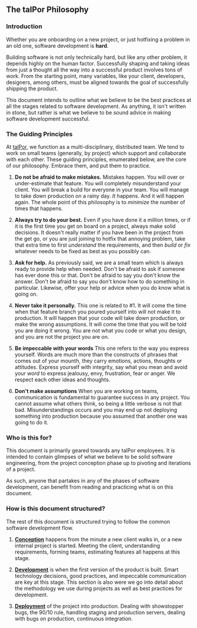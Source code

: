 ﻿## The talPor Philosophy

### Introduction

Whether you are onboarding on a new project, or just hotfixing a
problem in an old one, software development is **hard**.

Building software is not only technically hard, but like any other
problem, it depends highly on the human factor. Successfully shaping and
taking ideas from just a thought all the way into a successful product
involves tons of work. From the starting point, many variables, like
your client, developers, designers, among others, must be aligned
towards the goal of successfully shipping the product.

This document intends to outline what we believe to be the best
practices at all the stages related to software development. As
anything, it isn't written in stone, but rather is what we believe to
be sound advice in making software development successful.

### The Guiding Principles

At [talPor](https://talpor.com), we function as a multi-disciplinary, distributed team.
We tend to work on small teams (generally, by project) which support and
collaborate with each other. These guiding principles, enumerated below, are the core of our philosophy. Embrace them, and
put them to practice.

1. **Do not be afraid to make mistakes.** Mistakes happen. You will
   over or under-estimate that feature. You will completely
   misunderstand your client. You will break a build for everyone in
   your team. You will manage to take down production on a rainy
   day. *It* happens. And it will happen again. The whole point of
   this philosophy is to *minimize* the number of times that happens.

2. **Always try to do your best.** Even if you have done it a million
   times, or if it is the first time you get on board on a project,
   always make solid decisions. It doesn't really matter if you have been
   in the project from the get go, or you are just joining to hotfix
   that annoying problem, take that extra time to first *understand*
   the requirements, and then *build* or *fix* whatever needs to be
   fixed as best as you possibly can.

3. **Ask for help.** As previously said, we are a small team which is
   always ready to provide help when needed. Don't be afraid to ask if
   someone has ever done this or that. Don't be afraid to say you
   don't know the answer. Don't be afraid to say you don't know how to
   do something in particular. Likewise, offer your help or advice
   when you do know what is going on.

4. **Never take it personally.** This one is related to #1. It will
   come the time when that feature branch you poured yourself into
   will not make it to production. It will happen that your code will
   take down production, or make the wrong assumptions. It will come
   the time that you will be told you are doing it wrong. You are not
   what you code or what you design, and you are not the project you
   are on.

5. **Be impeccable with your words** This one refers to the way you 
   express yourself. Words are much more than the constructs of phrases that
   comes out of your mounth, they carry emotions, actions, thoughts or attitudes.
   Express yourself with integrity, say what you mean and avoid your *word* to express
   jealousy, envy, frustration, fear or anger. We respect each other ideas and thoughts.
   
6. **Don't make assumptions** When you are working on teams, communication is 
   fundamental to guarantee success in any project. You cannot assume what
   others think, so being a little verbose is not that bad. Misunderstandings
   occurs and you may end up not deploying something into production 
   because you assumed that another one was going to do it. 

### Who is this for?

This document is primarily geared towards any talPor employees. It is
intended to contain glimpses of what we believe to be solid software
engineering, from the project conception phase up to pivoting and
iterations of a project.

As such, anyone that partakes in any of the phases of software
development, can benefit from reading and practicing what is on this
document.

### How is this document structured?

The rest of this document is structured trying to follow the common
software development flow.

1. [**Conception**](conception/index.md) happens from the minute a new client
   walks in, or a new internal project is started. Meeting the client, understanding
   requirements, forming teams, estimating features all happens at
   this stage.

2. [**Development**](development/index.md) is when the first version of the product
   is built. Smart technology decisions, good practices, and impeccable communication
   are key at this stage. This section is also were we go into detail about
   the methodology we use during projects as well as best practices for development.

3. [**Deployment**](deployment/index.md) of the project into production. Dealing with
   showstopper bugs, the 90/10 rule, handling staging and production
   servers, dealing with bugs on production, continuous integration.
